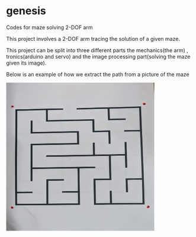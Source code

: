 # genesis
Codes for maze solving 2-DOF arm 

This project involves a 2-DOF arm tracing the solution of a given maze.

This project can be split into three different parts the mechanics(the arm) , tronics(arduino and servo) and the image processing part(solving the maze given its image).

Below is an example of how we extract the path from a picture of the maze

<img src="Images/maze.jpeg" width="400" height="400">

 
